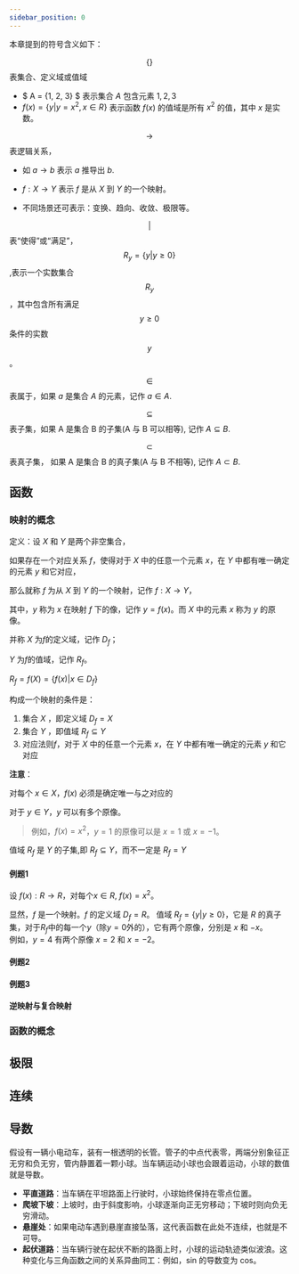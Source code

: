 ```yaml
---
sidebar_position: 0
---
```


本章提到的符号含义如下：

$$\{  \}$$ 表集合、定义域或值域

- $ A = \{1, 2, 3\} $ 表示集合 $A$ 包含元素 $1, 2, 3$
- $f(x) = \{y | y = x^2, x \in R\}$ 表示函数 $f(x)$ 的值域是所有 $x^2$ 的值，其中 $x$ 是实数。

$$\to $$ 表逻辑关系，

- 如 $a \to b$ 表示 $a$ 推导出 $b$.

- $f:X\to Y$ 表示 $f$ 是从 $X$ 到 $Y$ 的一个映射。

- 不同场景还可表示：变换、趋向、收敛、极限等。

$$ | $$ 表“使得”或“满足”，$$R_y = \{y | y \geq 0\}$$,表示一个实数集合 $$R_y$$，其中包含所有满足 $$y \geq 0$$ 条件的实数 $$y$$。

$$\in $$ 表属于，如果 $a$ 是集合 $A$ 的元素，记作 $a \in A$.

$$\subseteq$$ 表子集，如果 A 是集合 B 的子集(A 与 B 可以相等), 记作 $A \subseteq B$.

$$\subset$$ 表真子集， 如果 A 是集合 B 的真子集(A 与 B 不相等), 记作 $A \subset B$.

## 函数

### 映射的概念

定义：设 $X$ 和 $Y$ 是两个非空集合，

如果存在一个对应关系 $f$，使得对于 $X$ 中的任意一个元素 $x$，在 $Y$ 中都有唯一确定的元素 $y$ 和它对应，

那么就称 $f$ 为从 $X$ 到 $Y$ 的一个映射，记作 $f:X\to Y$，

其中，$y$ 称为 $x$ 在映射 $f$ 下的像，记作 $y=f(x)$。而 $X$ 中的元素 $x$ 称为 $y$ 的原像。

并称 $X$ 为$f$的定义域，记作 $D_f$；

$Y$ 为$f$的值域，记作 $R_f$。

$R_f = f(X)=\{f(x) | x\in D_f\}$

构成一个映射的条件是：

1. 集合 $X$ ，即定义域 $D_f = X$
2. 集合 $Y$ ，即值域 $R_f \subseteq Y$
3. 对应法则$f$，对于 $X$ 中的任意一个元素 $x$，在 $Y$ 中都有唯一确定的元素 $y$ 和它对应

**注意**：

对每个 $x \in X$，$f(x)$ 必须是确定唯一与之对应的

对于 $y \in Y$，$y$ 可以有多个原像。

> 例如，$f(x)=x^2$，$y=1$ 的原像可以是 $x=1$ 或 $x=-1$。

值域 $R_f$ 是 $Y$ 的子集,即 $R_f \subseteq Y$，而不一定是 $R_f = Y$

#### 例题1

设 $f(x):R \to R$，对每个$x \in R$, $f(x)=x^2$。

显然，$f$ 是一个映射。$f$ 的定义域 $D_f=R$。
值域 $R_f=\{y | y \geq 0\}$，它是 $R$ 的真子集，对于$R_f$中的每一个$y$（除$y=0$外的），它有两个原像，分别是 $x$ 和 $-x$。  
例如，$y=4$ 有两个原像 $x=2$ 和 $x=-2$。

#### 例题2

#### 例题3


#### 逆映射与复合映射

### 函数的概念

## 极限

## 连续

## 导数

假设有一辆小电动车，装有一根透明的长管。管子的中点代表零，两端分别象征正无穷和负无穷，管内静置着一颗小球。当车辆运动小球也会跟着运动，小球的数值就是导数。

- **平直道路**：当车辆在平坦路面上行驶时，小球始终保持在零点位置。
- **爬坡下坡**：上坡时，由于斜度影响，小球逐渐向正无穷移动；下坡时则向负无穷滑动。
- **悬崖处**：如果电动车遇到悬崖直接坠落，这代表函数在此处不连续，也就是不可导。
- **起伏道路**：当车辆行驶在起伏不断的路面上时，小球的运动轨迹类似波浪。这种变化与三角函数之间的关系异曲同工：例如，sin 的导数变为 cos。

